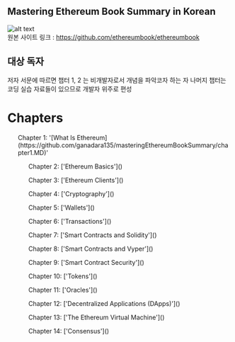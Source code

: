 ## Mastering Ethereum Book Summary in Korean <br>
![alt text](https://github.com/ethereumbook/ethereumbook/blob/develop/images/cover_thumb.png "책 표지")  <br>
원본 사이트 링크 : https://github.com/ethereumbook/ethereumbook

## 대상 독자
저자 서문에 따르면 챕터 1, 2 는 비개발자로서 개념을 파악코자 하는 자
나머지 챕터는 코딩 실습 자료들이 있으므로 개발자 위주로 편성

# Chapters
<ul> Chapter 1: '[What Is Ethereum](https://github.com/ganadara135/masteringEthereumBookSummary/chapter1.MD)'
<ul> Chapter 2: ['Ethereum Basics']() </ul>
<ul> Chapter 3: ['Ethereum Clients']() </ul>
<ul> Chapter 4: ['Cryptography']() </ul>
<ul> Chapter 5: ['Wallets']() </ul>
<ul> Chapter 6: ['Transactions']() </ul>
<ul> Chapter 7: ['Smart Contracts and Solidity']() </ul>
<ul> Chapter 8: ['Smart Contracts and Vyper']() </ul>
<ul> Chapter 9: ['Smart Contract Security']() </ul>
<ul> Chapter 10: ['Tokens']() </ul>
<ul> Chapter 11: ['Oracles']() </ul>
<ul> Chapter 12: ['Decentralized Applications (DApps)']() </ul>
<ul> Chapter 13: ['The Ethereum Virtual Machine']() </ul>
<ul> Chapter 14: ['Consensus']() </ul>
